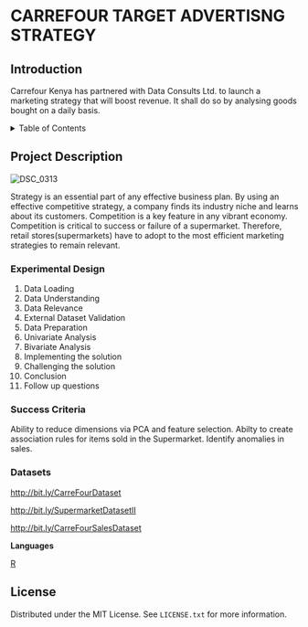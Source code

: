 # CARREFOUR TARGET ADVERTISNG STRATEGY

## Introduction
Carrefour Kenya has partnered with Data Consults Ltd. to launch a marketing strategy that will boost revenue. It shall do so by analysing goods bought on a daily basis. 

<!-- TABLE OF CONTENTS -->
<details>
  <summary>Table of Contents</summary>
  <ol>
    <li>
      <a href="#project-description">Project Description</a>
      <ul>
        <li><a href="#experimental-design">Experimental Design</a></li>
        <li><a href="#success-criteria">Success Criteria</a></li>
        <li><a href="#dataset">Dataset</a></li>
      </ul>
    </li>
    <li>
      <a href="#technologies-used">Technologies Used</a></li>
    <li>
      <a href="#getting-started">Getting Started</a>
      <ul>
        <li><a href="#installation">Installation</a></li>
      </ul>
    </li>
    <li><a href="#usage">Usage</a></li>
    <li><a href="#license">License</a></li>
    <li><a href="#acknowledgments">Acknowledgments</a></li>
  </ol>
</details>

<!-- PROJECT DESCRIPTION -->
## Project Description
![DSC_0313](https://user-images.githubusercontent.com/98313549/173247241-762563ed-1d29-434e-83fa-3e567361f1d9.JPG)


Strategy is an essential part of any effective business plan. By using an effective competitive strategy, a company finds its industry niche and learns about its customers. Competition is a key feature in any vibrant economy. Competition is critical to success or failure of a supermarket. Therefore, retail stores(supermarkets) have to adopt to the most efficient marketing strategies to remain relevant.

<!-- EXPERIMENTAL DESIGN -->
### Experimental Design

1. Data Loading 
2. Data Understanding 
3. Data Relevance
4. External Dataset Validation
5. Data Preparation
6. Univariate Analysis
7. Bivariate Analysis
8. Implementing the solution
9. Challenging the solution
10. Conclusion
11. Follow up questions

<!-- SUCCESS CRITERIA-->
### Success Criteria

 Ability to reduce dimensions via PCA and feature selection.
 Abilty to create association rules for items sold in the Supermarket.
 Identify anomalies in sales.
 


<!-- DATASET -->
### Datasets
http://bit.ly/CarreFourDataset

http://bit.ly/SupermarketDatasetII

http://bit.ly/CarreFourSalesDataset

<!-- TECHNOLOGIES USED -->
 

**Languages**

[R](https://www.rdocumentation.org/)


<!-- LICENSE -->
## License

Distributed under the MIT License. See `LICENSE.txt` for more information.



